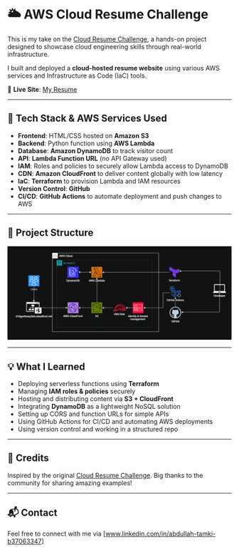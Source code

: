 
# 🌥️ AWS Cloud Resume Challenge

This is my take on the [Cloud Resume Challenge](https://cloudresumechallenge.dev/), a hands-on project designed to showcase cloud engineering skills through real-world infrastructure.

I built and deployed a **cloud-hosted resume website** using various AWS services and Infrastructure as Code (IaC) tools.

🔗 **Live Site**: [My Resume](https://d16gav8xeqz9sb.cloudfront.net/)

---

## 🚀 Tech Stack & AWS Services Used

- **Frontend**: HTML/CSS hosted on **Amazon S3**
- **Backend**: Python function using **AWS Lambda**
- **Database**: **Amazon DynamoDB** to track visitor count
- **API**: **Lambda Function URL** (no API Gateway used)
- **IAM**: Roles and policies to securely allow Lambda access to DynamoDB
- **CDN**: **Amazon CloudFront** to deliver content globally with low latency
- **IaC**: **Terraform** to provision Lambda and IAM resources
- **Version Control**: **GitHub**
- **CI/CD**: **GitHub Actions** to automate deployment and push changes to AWS

---

## 📁 Project Structure

![Project Architecture](img/project_architecture.png)

---

## 💡 What I Learned

- Deploying serverless functions using **Terraform**
- Managing **IAM roles & policies** securely
- Hosting and distributing content via **S3 + CloudFront**
- Integrating **DynamoDB** as a lightweight NoSQL solution
- Setting up CORS and function URLs for simple APIs
- Using GitHub Actions for CI/CD and automating AWS deployments
- Using version control and working in a structured repo

---

## 🙌 Credits

Inspired by the original [Cloud Resume Challenge](https://cloudresumechallenge.dev/). Big thanks to the community for sharing amazing examples!

---

## 📬 Contact

Feel free to connect with me via [www.linkedin.com/in/abdullah-tamki-b37063347]
